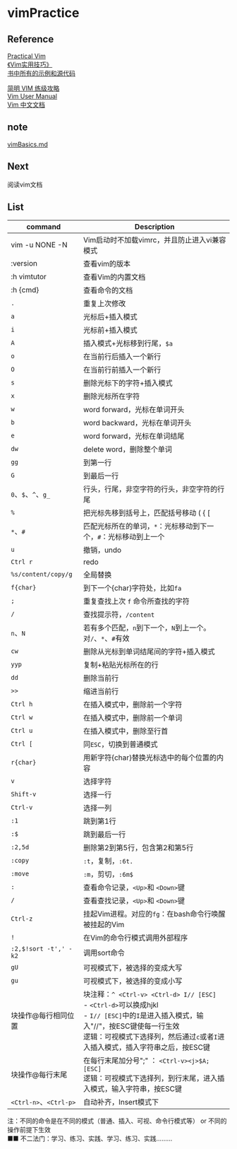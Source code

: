 # vimPractice

## Reference
[Practical Vim](https://book.douban.com/subject/10599776/)  
[《Vim实用技巧》](https://book.douban.com/subject/25869486/)  
[书中所有的示例和源代码](https://pragprog.com/titles/dnvim/source_code)  

[简明 VIM 练级攻略](https://coolshell.cn/articles/5426.html)  
[Vim User Manual](http://vimdoc.sourceforge.net/)  
[Vim 中文文档](https://github.com/yianwillis/vimcdoc)

## note
[vimBasics.md](./vimBasics.md)

## Next
阅读vim文档

## List
|command|Description|
|-|-|
|vim -u NONE -N|Vim启动时不加载vimrc，并且防止进入vi兼容模式|
|:version|查看vim的版本|
|:h vimtutor|查看Vim的内置文档|
|:h {cmd}|查看命令的文档|
|`.`|重复上次修改|
|`a`|光标后+插入模式|
|`i`|光标前+插入模式|
|`A`|插入模式+光标移到行尾，`$a`|
|`o`|在当前行后插入一个新行|
|`O`|在当前行前插入一个新行|
|`s`|删除光标下的字符+插入模式|
|`x`|删除光标所在字符|
|`w`|word forward，光标在单词开头|
|`b`|word backward，光标在单词开头|
|`e`|word forward，光标在单词结尾|
|`dw`|delete word，删除整个单词|
|`gg`|到第一行|
|`G`|到最后一行|
|`0`、`$`、`^`、`g_`|行头，行尾，非空字符的行头，非空字符的行尾|
|`%`|把光标先移到括号上，匹配括号移动 ( { [|
|`*`、`#`|匹配光标所在的单词，`*`：光标移动到下一个，`#`：光标移动到上一个|
|`u`|撤销，undo|
|`Ctrl r`|redo|
|`%s/content/copy/g`|全局替换|
|`f{char}`|到下一个{char}字符处，比如`fa`|
|`;`|重复查找上次 `f` 命令所查找的字符|
|`/`|查找提示符，`/content`|
|`n`、`N`|若有多个匹配，`n`到下一个，`N`到上一个。对`/`、`*`、`#`有效|
|`cw`|删除从光标到单词结尾间的字符+插入模式|
|`yyp`|复制+粘贴光标所在的行|
| `dd`|删除当前行|
|`>>`|缩进当前行|
|`Ctrl h`|在插入模式中，删除前一个字符|
|`Ctrl w`|在插入模式中，删除前一个单词|
|`Ctrl u`|在插入模式中，删除至行首|
|`Ctrl [`|同`ESC`，切换到普通模式|
|`r{char}`|用新字符{char}替换光标选中的每个位置的内容|
|`v`|选择字符|
|`Shift-v`|选择一行|
|`Ctrl-v`|选择一列|
|`:1`|跳到第1行|
|`:$`|跳到最后一行|
|`:2,5d`|删除第2到第5行，包含第2和第5行|
|`:copy`|`:t`，复制，`:6t.`|
|`:move`|`:m`，剪切，`:6m$`|
|`:`|查看命令记录，`<Up>`和 `<Down>`键|
|`/`|查看查找记录，`<Up>`和 `<Down>`键|
|`Ctrl-z`|挂起Vim进程。对应的`fg`：在bash命令行唤醒被挂起的Vim|
|`!`|在Vim的命令行模式调用外部程序|
|`:2,$!sort -t',' -k2`|调用sort命令|
|`gU`|可视模式下，被选择的变成大写|
|`gu`|可视模式下，被选择的变成小写|
|块操作@每行相同位置|块注释：`^ <Ctrl-v> <Ctrl-d> I// [ESC]`<br>- `<Ctrl-d>`可以换成hjkl<br>- `I// [ESC]`中的`I`是进入插入模式，输入"//"，按ESC键使每一行生效<br>逻辑：可视模式下选择列，然后通过`c`或者`I`进入插入模式，插入字符串之后，按ESC键|
|块操作@每行末尾|在每行末尾加分号";" ： `<Ctrl-v><j>$A;[ESC]`<br>逻辑：可视模式下选择列，到行末尾，进入插入模式，输入字符串，按ESC键|
|`<Ctrl-n>`、`<Ctrl-p>`|自动补齐，Insert模式下|



注：不同的命令是在不同的模式（普通、插入、可视、命令行模式等） or 不同的操作前提下生效    
■■ 不二法门：学习、练习、实践、学习、练习、实践………
